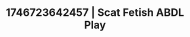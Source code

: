 ---
categories:
- Passionate kisses
- Roleplay seduction
- Dominant softness
- AI-generated
- Naughty librarian
- Morning seduction
- ASMR
- Cosplay
image: /assets/images/1746723642457.webp
layout: post
seo:
  description: Featured content with exclusive Scat Fetish, ABDL Play. HD images available.
  keywords: Scat Fetish, ABDL Play
  og_image: /assets/images/1746723642457.webp
  schema_type: VisualArtwork
tags:
- ABDL Play
- '#1746723642457'
- Scat Fetish
title: 1746723642457 | Scat Fetish ABDL Play
---